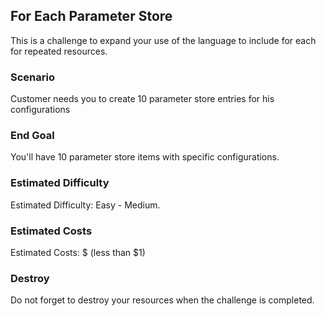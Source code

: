 ## For Each Parameter Store

This is a challenge to expand your use of the language to include for each for repeated resources.

### Scenario

Customer needs you to create 10 parameter store entries for his configurations

### End Goal

You'll have 10 parameter store items with specific configurations.

### Estimated Difficulty

Estimated Difficulty: Easy - Medium.

### Estimated Costs

Estimated Costs: $ (less than $1)

### Destroy

Do not forget to destroy your resources when the challenge is completed.
